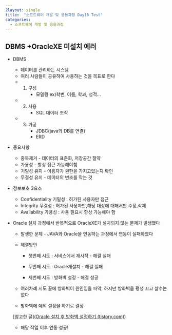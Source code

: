 ```yaml
---
2layout: single
title:  "소프트웨어 개발 및 응용과정 Day16 Test"
categories:
  - 소프트웨어 개발 및 응용과정
---
```


## DBMS  +OracleXE 미설치 에러

* DBMS

  * 데이터를 관리하는 시스템
  * 여러 사람들이 공유하여 사용하는 것을 목표로 한다
  * 1. 구성
       * 모델링 ex)학번, 이름, 학과, 성적...
  * 2. 사용
       * SQL  데이터 조작
  * 3. 가공
       * JDBC(java와 DB를 연결)
       * ERD

* 중요사항

  * 중복제거 - 데이터의 표준화, 저장공간 절약
  * 가용성 - 항상 접근 가능해야함
  * 기밀성 유지 - 이용자가 권한을 가지고있는지 확인
  * 무결성 유지 - 데이터의 변조를 막는 것

* 정보보호 3요소

  * Confidentiality 기밀성 : 허가된 사용자만 접근
  * Integrity 무결성 : 허가된 사용자만,해당 대상에 대해서만 수정,삭제
  * Availability 가용성 : 사용 필요시 항상 가능해야 함

* Oracle 설치 과정에서 반복적으로 OracleXE가 설치되지 않는 문제가 발생했다

  * 발생한 문제 - JAVA와 Oracle을 연동하는 과정에서 연동이 실패하였다
  * 해결방안
  
    * 첫번째 시도 : 서비스에서 재시작 - 해결 실패
  
    * 두번째 시도 : Oracle재설치 - 해결 실패
  
    * 세번째 시도 : 방화벽 설정 - 해결 성공
  * 여러차례 시도 끝에 방화벽이 원인임을 파악, 하지만 방화벽을 평생 끄고 살수는 없다
  * 방화벽에 예외 설정을 하기로 결정
  
  [참고한 글]([Oracle 설치 후 방화벽 설정하기 (tistory.com)](https://dynamic-programmer.tistory.com/entry/oracle-설치-후-방화벽-설정하기))
  
  * 해당 작업 이후 연동 성공!

